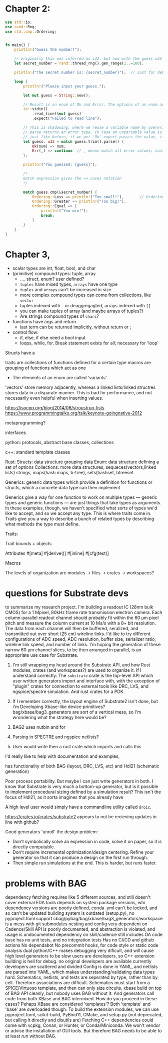 # Chapter 2:

```rust
use std::io;
use rand::Rng;
use std::cmp::Ordering;


fn main() {
    println!("Guess the number!");

    // originally this was inferred as i32, but now with the guess u32 and the later cmp, rustc knows to infer u32
    let secret_number = rand::thread_rng().gen_range(1..=100);

    println!("The secret number is: {secret_number}");  // Just for debugging!

    loop {
        println!("Please input your guess.");

        let mut guess = String::new();

        // Result is an enum of Ok and Error. The options of an enum are called Variants.
        io::stdin()
            .read_line(&mut guess)
            .expect("Failed to read line");

        // This is shadowing, where we reuse a variable name by overwriting.
        // parse returns an error type, in case an unparsable value is entered
        // just like before, if we get 'Ok' expect passes the value, if 'Err' expect panics
        let guess: u32 = match guess.trim().parse() {
            Ok(num) => num,
            Err(_) => continue  // _ means match all error values; continue means skip to next loop iteration
        };

        println!("You guessed: {guess}");

        /*
        match expression gives the => cases notation
        */

        match guess.cmp(&secret_number) {
            Ordering::Less => println!("Too small!"),       // Ordering is an enum from the standard library
            Ordering::Greater => println!("Too big!"),
            Ordering::Equal => {
                println!("You win!");
                break;
            }
        }
    }
}
```


# Chapter 3, 

- scalar types are int, float, bool, and char
- (primitive) compound types: tuple, array
    - .... struct, enum? user defined?
    - `tuples` have mixed types, `arrays` have one type
    - `tuples` and `arrays` can't be increased in size.
    - more complex compound types can come from collections, like `vector`
    - tuples indexed with `.` or deaggregagted, arrays indexed with `[]`
    - you can make tuples of array (and maybe arrays of tuples?)
    - Are strings compound types of `chars`?
- functions have args and return
    - last term can be returned implicitly, without return or ;
- control flow:
  - if, else, if else need a bool input
  - loops, while, for. Break statement exists for all; necessary for 'loop'

Structs have a 


traits are collections of functions defined for a certain type
macros are grouping of functions which act as one


- The elements of an enum are called 'variants'


'vectors' store memory adjacently, whereas a linked lists/linked structres stores data in a disparate manner. This is bad for performance, and not necessarily even helpful when inserting values.

https://isocpp.org/blog/2014/06/stroustrup-lists
https://www.programmingtalks.org/talk/keynote-goingnative-2012


metaprogramming? 

interfaces

python: protocols, abstract base classes, collections

c++: standard template classes

Rust: 
Structs: data structure grouping data
Enum: data structure defining a set of options
Collections: more data structures, sequeces(vectors,linked lists) strings, maps(hash maps, b-tree), sets(hashset, btreeset

Generics: generic data types which provide a definition for functions or structs, which a concrete data type can then implement

Generics give a way for one function to work on multiple types — generic types and generic functions — are just things that take types as arguments. In these examples, though, we haven't specified what sorts of types we'd like to accept, and so we accept any type. This is where traits come in. Traits give you a way to describe a bunch of related types by describing what methods the type must define.

Traits: 

Trait bounds + objects

Attributes	#[meta]	#[derive()]	#[inline]	#[cfg(test)]

Macros

The levels of organization are modules -> files -> crates -> workspaces?


# questions for Substrate devs

to summarize my research project. I'm building a readout IC (28nm bulk CMOS) for a 1 Mpixel, 80kHz frame rate transmission electron camera. Each column-parallel readout channel should probably fit within the 60 µm pixel pitch and measure the column current at 10 Ms/s with a 8+ bit resolution. The data from each channel will then be buffered, seralized, and transmitted out over short (25 cm) wireline links. I'd like to try different configurations of ADC speed, ADC resolution, buffer size, serializer ratio, wireline link speed, and number of links. I'm hoping the generation of these narrow 60 µm channel slices, to be then arranged in parallel, is an appropriate use case for Substrate.

1. I'm still wrapping my head around the Substrate API, and how Rust modules, crates (and workspaces?) are used to organize it. If I understand correctly: The `substrate` crate is the top-level API which user written generators import and interface with, with the exception of "plugin" crates for connection to external tools like DRC, LVS, and ngspice/spectre simulation. And rust crates for a PDK.

2. If I remember correctly, the layout engine of Substrate2 isn't done, but i'm Developing Xbase-like device primitives? bag/xbase/bag3_generators are sort of a vertical mess, so I'm wrondering what the strategy here would be?

3. BAG2 uses nutbin and for 

4. Parsing in SPECTRE and ngspice netlists?

5. User would write then a rust crate which imports and calls this 

I'd really like to help with documentation and examples,






    
has functionality of both BAG (layout, DRC, LVS, etc) and Hdl21 (schematic generation)

Poor process portability. But maybe I can just write generators in both.
I know that Substrate is very much a bottom-up generator, but is it possible to implement procedural sizing defined by a simulation result? This isn't the focus of Hdl21, as it sorta imagines that you already have

A high level user would simply have a commandline utility called `droic`.

https://crates.io/crates/substrate2 appears to not be recieving updates in line with github?

Good generators 'unroll' the design problem:
- Don't symbolically solve an expression in code, solve it on paper, so it is directly computable.
- Don't require incremental optimization/design centering. Refine your generator so that it can produce a design on the first run through.
- Then simple run simulations at the end. This is harder, but runs faster.



# problems with BAG

dependency fetching requires like 5 different sources, and still doesn't cover external EDA tools
depends on system package versions, whi
dependency versions are poorly defined, conda .yml can't be locked, and so can't be updated
building system is outdated (setup.py), no pyproject.toml support
cbag/pybag/bag/xbase/bag3_generators/workspace is a mess with git submodules nesting and config
very dependent on Cadence/Skill
API is poorly documented, and abstraction is violated, and 
usage is undocumented
dependency on skill/cadence
still includes OA code base
has no unit tests, and no integration tests
Has no CI/CD and github actions
No dependabot
No precommit hooks, for code style or static code analysis
dual python/C++ makes debugging very dificult, and will cause high level generators to be slow
users are developers, so C++ extension building is hell for debug.
no original developers are available
currently developers are scattered and divided
Config is done in YAML, and netlists are parsed into YAML, which makes understanding/validating data types hard.
Schematics, netlists, and tests are seperated by type, rather than by cell. Therefore associations are difficult.
Schematics must start from a SPICE/Virtuoso template, and then can only size circuits.
xbase build on top of BAG API cleanly, but nobody uses BAG without it. And generators call code from both XBase and BAG intermixed.
How do you proceed in these cases? Pehaps XBase are considered 'templates'? Both 'template' and 'base' are overloaded though.
To build the extension modules, we can use pyproject.toml, scikit-build, PyBind11, CMake, and setup.py (not deprecated, but calling it directly and disutils are)
Fetching C++ dependencies could come with vcpkg, Conan, or Hunter, or Conda/Miniconda.
We won't vendor or advise the installation of GUI tools. But therefore BAG needs to be able to at least *run* without BAG.